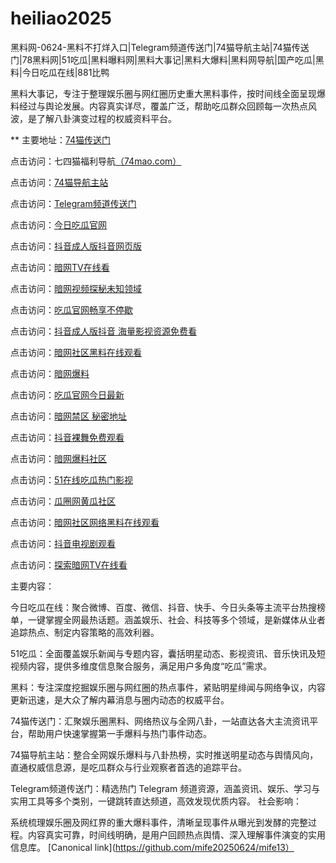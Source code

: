 # heiliao2025
黑料网-0624-黑料不打烊入口|Telegram频道传送门|74猫导航主站|74猫传送门|78黑料网|51吃瓜|黑料曝料网|黑料大事记|黑料大爆料|黑料网导航|国产吃瓜|黑料|今日吃瓜在线|881比鸭

黑料大事记，专注于整理娱乐圈与网红圈历史重大黑料事件，按时间线全面呈现爆料经过与舆论发展。内容真实详尽，覆盖广泛，帮助吃瓜群众回顾每一次热点风波，是了解八卦演变过程的权威资料平台。

** 主要地址：<a href="https://74mao.com/">74猫传送门</a>

点击访问：七四猫福利导航<a href="https://74mao.com/">（74mao.com）</a>

点击访问：<a href="https://74mao.com/">74猫导航主站</a>

点击访问：<a href="https://74mao.com/">Telegram频道传送门</a>

点击访问：<a href="https://cg2-46.pages.dev/">今日吃瓜官网</a>

点击访问：<a href="https://dy3-08.pages.dev/">抖音成人版抖音网页版</a>

点击访问：<a href="https://aw9-08.pages.dev/">暗网TV在线看</a>

点击访问：<a href="https://aw8-12.pages.dev/">暗网视频探秘未知领域</a>

点击访问：<a href="https://cg2-49.pages.dev/">吃瓜官网畅享不停歇</a>

点击访问：<a href="https://dy8-14.pages.dev/">抖音成人版抖音 海量影视资源免费看</a>

点击访问：<a href="https://aw1-18.pages.dev/">暗网社区黑料在线观看</a>

点击访问：<a href="https://aw6-19.pages.dev/">暗网爆料</a>

点击访问：<a href="https://cg2-41.pages.dev/">吃瓜官网今日最新</a>

点击访问：<a href="https://aw4-02.pages.dev/">暗网禁区 秘密地址</a>

点击访问：<a href="https://dy9-22.pages.dev/">抖音裸舞免费观看</a>

点击访问：<a  href="https://aw3-05.pages.dev/">暗网爆料社区</a>

点击访问：<a  href="https://cg10-39.pages.dev/">51在线吃瓜热门影视</a>

点击访问：<a href="https://cg6-45.pages.dev/">瓜圈网黄瓜社区</a>

点击访问：<a href="https://aw1-04.pages.dev/">暗网社区网络黑料在线观看</a>

点击访问：<a href="https://dy10-06.pages.dev/">抖音电视剧观看</a>

点击访问：<a href="https://aw9-04.pages.dev/">探索暗网TV在线看</a>

主要内容：

今日吃瓜在线：聚合微博、百度、微信、抖音、快手、今日头条等主流平台热搜榜单，一键掌握全网最热话题。涵盖娱乐、社会、科技等多个领域，是新媒体从业者追踪热点、制定内容策略的高效利器。

51吃瓜：全面覆盖娱乐新闻与专题内容，囊括明星动态、影视资讯、音乐快讯及短视频内容，提供多维度信息聚合服务，满足用户多角度“吃瓜”需求。

黑料：专注深度挖掘娱乐圈与网红圈的热点事件，紧贴明星绯闻与网络争议，内容更新迅速，是大众了解内幕消息与圈内动态的权威平台。

74猫传送门：汇聚娱乐圈黑料、网络热议与全网八卦，一站直达各大主流资讯平台，帮助用户快速掌握第一手爆料与热门事件动态。

74猫导航主站：整合全网娱乐爆料与八卦热榜，实时推送明星动态与舆情风向，直通权威信息源，是吃瓜群众与行业观察者首选的追踪平台。

Telegram频道传送门：精选热门 Telegram 频道资源，涵盖资讯、娱乐、学习与实用工具等多个类别，一键跳转直达频道，高效发现优质内容。
社会影响：

系统梳理娱乐圈及网红界的重大爆料事件，清晰呈现事件从曝光到发酵的完整过程。内容真实可靠，时间线明确，是用户回顾热点舆情、深入理解事件演变的实用信息库。
[Canonical link](https://github.com/mife20250624/mife13）
